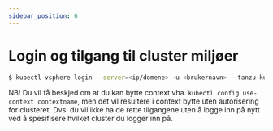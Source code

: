 ```yaml
---
sidebar_position: 6
---
```


# Login og tilgang til cluster miljøer

```bash
$ kubectl vsphere login --server=<ip/domene> -u <brukernavn> --tanzu-kubernetes-cluster-namespace <namespace> --tanzu-kubernetes-cluster-name <cluster>
```

NB! Du vil få beskjed om at du kan bytte context vha. `kubectl config use-context
contextname`, men det vil resultere i context bytte uten autorisering for
clusteret. Dvs. du vil ikke ha de rette tilgangene uten å logge inn på nytt ved
å spesifisere hvilket cluster du logger inn på.

